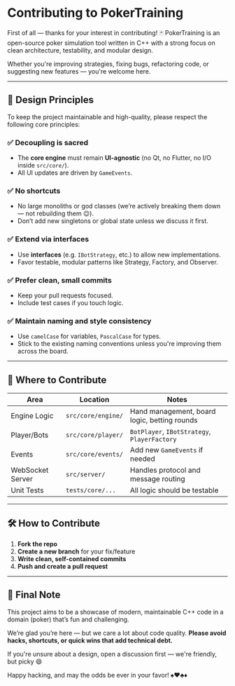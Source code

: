 # Contributing to PokerTraining

First of all — thanks for your interest in contributing! 🃏
PokerTraining is an open-source poker simulation tool written in C++ with a strong focus on clean architecture, testability, and modular design.

Whether you're improving strategies, fixing bugs, refactoring code, or suggesting new features — you're welcome here.

---

## 🧠 Design Principles

To keep the project maintainable and high-quality, please respect the following core principles:

### ✅ Decoupling is sacred

* The **core engine** must remain **UI-agnostic** (no Qt, no Flutter, no I/O inside `src/core/`).
* All UI updates are driven by `GameEvents`.

### ✅ No shortcuts

* No large monoliths or god classes (we’re actively breaking them down — not rebuilding them 😉).
* Don’t add new singletons or global state unless we discuss it first.

### ✅ Extend via interfaces

* Use **interfaces** (e.g. `IBotStrategy`, etc.) to allow new implementations.
* Favor testable, modular patterns like Strategy, Factory, and Observer.

### ✅ Prefer clean, small commits

* Keep your pull requests focused.
* Include test cases if you touch logic.

### ✅ Maintain naming and style consistency

* Use `camelCase` for variables, `PascalCase` for types.
* Stick to the existing naming conventions unless you're improving them across the board.

---

## 📂 Where to Contribute

| Area             | Location           | Notes                                        |
| ---------------- | ------------------ | -------------------------------------------- |
| Engine Logic     | `src/core/engine/` | Hand management, board logic, betting rounds |
| Player/Bots      | `src/core/player/` | `BotPlayer`, `IBotStrategy`, `PlayerFactory` |
| Events           | `src/core/events/` | Add new `GameEvents` if needed               |
| WebSocket Server | `src/server/`      | Handles protocol and message routing         |
| Unit Tests       | `tests/core/...`   | All logic should be testable                 |

---

## 🛠️ How to Contribute

1. **Fork the repo**
2. **Create a new branch** for your fix/feature
3. **Write clean, self-contained commits**
4. **Push and create a pull request**

---

## 🙏 Final Note

This project aims to be a showcase of modern, maintainable C++ code in a domain (poker) that’s fun and challenging.

We’re glad you’re here — but we care a lot about code quality.
**Please avoid hacks, shortcuts, or quick wins that add technical debt.**

If you're unsure about a design, open a discussion first — we're friendly, but picky 😄

Happy hacking, and may the odds be ever in your favor! ♠️♥️♣️♦️
